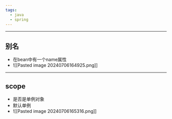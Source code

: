 ```yaml
---
tags:
  - java
  - spring
---
```


---

## 别名

 - 在bean中有一个name属性
 - ![[Pasted image 20240706164925.png]]

---

## scope

 - 是否是单例对象
 - 默认单例
 - ![[Pasted image 20240706165316.png]]